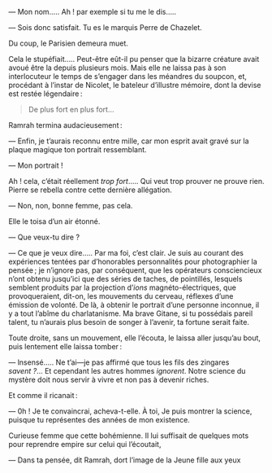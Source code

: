 
— Mon nom….. Ah ! par exemple si tu me le dis…..

— Sois donc satisfait. Tu es le marquis Perre de Chazelet.

Du coup, le Parisien demeura muet.

Cela le stupéfiait….. Peut-être eût-il pu penser que la bizarre créature avait avoué être la depuis plusieurs mois. Mais elle ne laissa pas à son interlocuteur le temps de s’engager dans les méandres du soupcon, et, procédant à l’instar de Nicolet, le bateleur d’illustre mémoire, dont la devise est restée légendaire : 

> De plus fort en plus fort…

Ramrah termina audacieusement :

— Enfin, je t’aurais reconnu entre mille, car mon esprit avait gravé sur
la plaque magique ton portrait ressemblant.

— Mon portrait !

Ah ! cela, c’était réellement _trop fort_…..  Qui veut trop prouver ne prouve rien. Pierre se rebella contre cette dernière allégation.

— Non, non, bonne femme, pas cela.

Elle le toisa d’un air étonné.

— Que veux-tu dire ?

— Ce que je veux dire….. Par ma foi, c’est clair. Je suis au courant des
expériences tentées par d’honorables personnalités pour photographier la
pensée ; je n’ignore pas, par conséquent, que les opérateurs consciencieux n’ont obtenu jusqu’ici que des séries de taches, de pointillés, lesquels semblent produits par la projection d’_ions_ magnéto-électriques, que provoqueraient, dit-on, les mouvements du cerveau, réflexes d’une émission de
volonté. De là, à obtenir le portrait d’une personne inconnue, il y a tout
l’abîme du charlatanisme. Ma brave Gitane, si tu possédais pareil talent, tu
n’aurais plus besoin de songer à l’avenir, ta fortune serait faite.

Toute droite, sans un mouvement, elle l’écouta, le laissa aller jusqu’au
bout, puis lentement elle laissa tomber :

— lnsensé….. Ne t’ai—je pas affirmé que tous les fils des zingares _savent ?_… Et cependant les autres hommes _ignorent_. Notre science du mystère doit nous servir à vivre et non pas à devenir riches.

Et comme il ricanait :

— 0h ! Je te convaincrai, acheva-t-elle. À toi, Je puis montrer la science,
puisque tu représentes des années de mon existence.

Curieuse femme que cette bohémienne. Il lui suffisait de quelques mots
pour reprendre empire sur celui qui l’écoutait,

— Dans ta pensée, dit Ramrah, dort l’image de la Jeune fille aux yeux
